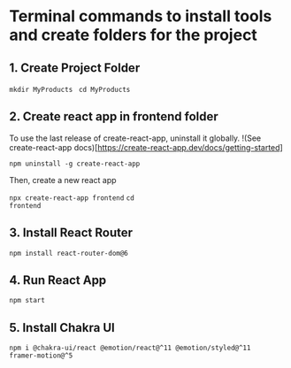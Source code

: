 # Terminal commands to install tools and create folders for the project

## 1. Create Project Folder

<code>mkdir MyProducts </code>
<code>cd MyProducts </code>

## 2. Create react app in frontend folder

To use the last release of create-react-app, uninstall it globally. !(See create-react-app docs)[https://create-react-app.dev/docs/getting-started]

<code>npm uninstall -g create-react-app</code>

Then, create a new react app

<code>npx create-react-app frontend</code>
<code>cd frontend</code>

## 3. Install React Router

<code>npm install react-router-dom@6</code>

## 4. Run React App

<code>npm start</code>

## 5. Install Chakra UI

<code>npm i @chakra-ui/react @emotion/react@^11 @emotion/styled@^11 framer-motion@^5 </code>
